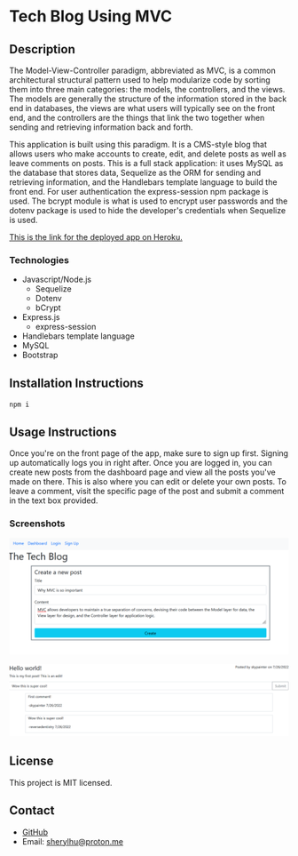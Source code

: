 # Tech Blog Using MVC

## Description
The Model-View-Controller paradigm, abbreviated as MVC, is a common architectural structural pattern used to help modularize code by sorting them into three main categories: the models, the controllers, and the views. The models are generally the structure of the information stored in the back end in databases, the views are what users will typically see on the front end, and the controllers are the things that link the two together when sending and retrieving information back and forth. 

This application is built using this paradigm. It is a CMS-style blog that allows users who make accounts to create, edit, and delete posts as well as leave comments on posts. This is a full stack application: it uses MySQL as the database that stores data, Sequelize as the ORM for sending and retrieving information, and the Handlebars template language to build the front end. For user authentication the express-session npm package is used. The bcrypt module is what is used to encrypt user passwords and the dotenv package is used to hide the developer's credentials when Sequelize is used. 

[This is the link for the deployed app on Heroku.](https://reversedentistry-tech-blog.herokuapp.com/)

### Technologies
- Javascript/Node.js
    - Sequelize
    - Dotenv
    - bCrypt
- Express.js
    - express-session
- Handlebars template language
- MySQL 
- Bootstrap

## Installation Instructions
```
npm i
```

## Usage Instructions
Once you're on the front page of the app, make sure to sign up first. Signing up automatically logs you in right after. Once you are logged in, you can create new posts from the dashboard page and view all the posts you've made on there. This is also where you can edit or delete your own posts. To leave a comment, visit the specific page of the post and submit a comment in the text box provided. 

### Screenshots

![A screenshot of the application allowing the user to make their own post](./assets/screenshot1.PNG)

![A screenshot of a post with some comments underneath](./assets/screenshot2.PNG)

## License
This project is MIT licensed. 

## Contact 
- [GitHub](https://github.com/reversedentistry)
- Email: sherylhu@proton.me